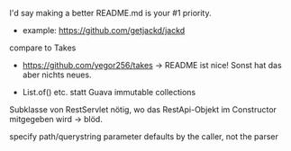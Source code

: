 
I'd say making a better README.md is your #1 priority. 
* example: https://github.com/getjackd/jackd

compare to Takes
* https://github.com/yegor256/takes
-> README ist nice! Sonst hat das aber nichts neues.

* List.of() etc. statt Guava immutable collections

Subklasse von RestServlet nötig, wo das RestApi-Objekt im Constructor mitgegeben wird -> blöd.

specify path/querystring parameter defaults by the caller, not the parser